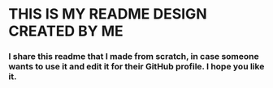 <h1> THIS IS MY README DESIGN CREATED BY ME </h1>
<h3> I share this readme that I made from scratch, in case someone wants to use it and edit it for their GitHub profile. I hope you like it. </h3>
